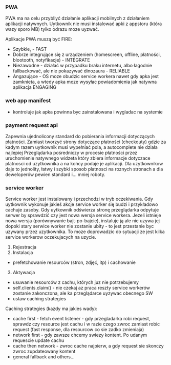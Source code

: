 ### PWA 
PWA ma na celu przybliyć działanie aplikacji mobilnych z działaniem aplikacji natywnych.
Uytkownik nie musi instalować apki z appstoru (która wazy sporo MB) tylko odrazu moze uyzwać.

Aplikacje PWA muszą być FIRE:
* Szybkie, - FAST
* Dobrze integrujące się z urządzeniem (homescreen, offline, płatności, blootooth, notyfikacje) - INTEGRATE
* Niezawodne - działać w przypadku braku internetu, albo łagodnie fallbackować, ale nie pokazywać dinozaura - RELIABLE
* Angazujące - OS moze obudzic service workera nawet gdy apka jest zamknieta, a wtedy apka moze wysyłac powiadomienia jak natywna aplikacja ENGAGING

### web app manifest
- kontroluje jak apka powinna byc zainstalowana i wygladac na systemie

### payment request api
Zapewnia ujednolicony standard do pobierania informacji dotyczących płatności.
Zamiast tworzyć strony dotyczące płatności (checkouty) gdzie za kadym razem uytkownik musi wypełniać pola, a autocomplete nie działa najlepiej
Przeglądarka pośredniczy w procesie płatności przez uruchomienie natywnego widzeta który zbiera informacje dotyczace platnosci od uzytkownika a na końcy podaje je aplikacji.
Dla uzytkownikow daje to jednolity, łatwy i szybki sposob platnosci na roznych stronach a dla deweloperów pewien standard i... mniej roboty.

### service worker
Service worker jest instalowany i przechodzi w tryb oczekiwania. Gdy uytkownik wykonuje jakieś akcje service worker się budzi i przykładowo cachuje zasoby.
Gdy uytkownik odświerza stronę przeglądarka odpytuje serwer by sprawdzić czy jest nowa wersja service workera.
Jezeli istnieje nowa wersja (porównywanie bajt-po-bajcie), instaluje ją ale nie uzywa jej dopoki stary serwice worker nie zostanie ubity - to jest przestanie byc uzywany przez uzytkownika. 
To moze doprowadzic do sytuacji ze jest kilka service workerow oczekujacych na uzycie.

1. Rejestracja
2. Instalacja
  - prefetchowanie resourców (stron, zdjęć, itp) i cachowanie
3. Aktywacja
  - usuwanie resourców z cachu, których juz nie potrzebujemy 
  - self.clients.claim() - nie czekaj az praca reszty service workerów zostanie zakonczona, ale ka przeglądarce uyzywac obecnego SW
  - ustaw caching strategies

Caching strategies (kazdy ma jakies wady):
- cache first -  fetch event listener - gdy przegladarka robi request, sprawdz czy resource jest cachu i w razie czego zwroc zamiast robic request (fast response, dla resourcow co sie zadko zmieniaja)
- network first - gdy zawsze chcemy swiezy kontent. Po udanym requescie update cachu
- cache then network - zwroc cache najpierw, a gdy request sie skonczy zwroc zupdateowany kontent
- general fallback and others...